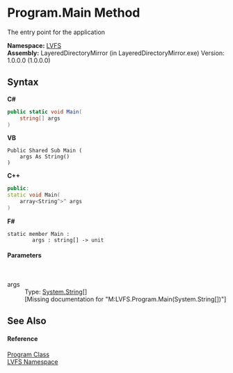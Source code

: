 # Program.Main Method 
 

The entry point for the application

**Namespace:**&nbsp;<a href="916b36cd-c181-cd16-fd41-fdfbd62d8026">LVFS</a><br />**Assembly:**&nbsp;LayeredDirectoryMirror (in LayeredDirectoryMirror.exe) Version: 1.0.0.0 (1.0.0.0)

## Syntax

**C#**<br />
``` C#
public static void Main(
	string[] args
)
```

**VB**<br />
``` VB
Public Shared Sub Main ( 
	args As String()
)
```

**C++**<br />
``` C++
public:
static void Main(
	array<String^>^ args
)
```

**F#**<br />
``` F#
static member Main : 
        args : string[] -> unit 

```


#### Parameters
&nbsp;<dl><dt>args</dt><dd>Type: <a href="http://msdn2.microsoft.com/en-us/library/s1wwdcbf" target="_blank">System.String</a>[]<br />\[Missing <param name="args"/> documentation for "M:LVFS.Program.Main(System.String[])"\]</dd></dl>

## See Also


#### Reference
<a href="4dbdec1b-76f9-8004-ef7c-20d80af3e374">Program Class</a><br /><a href="916b36cd-c181-cd16-fd41-fdfbd62d8026">LVFS Namespace</a><br />
